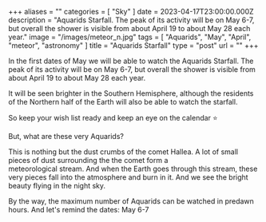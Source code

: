 +++
aliases = ""
categories = [ "Sky" ]
date = 2023-04-17T23:00:00.000Z
description = "Aquarids Starfall. The peak of its activity will be on May 6-7, but overall the shower is visible from about April 19 to about May 28 each year."
image = "/images/meteor_n.jpg"
tags = [ "Aquarids", "May", "April", "meteor", "astronomy" ]
title = "Aquarids Starfall"
type = "post"
url = ""
+++

In the first dates of May we will be able to watch the Aquarids Starfall. The peak of its activity will be on May 6-7, but overall the shower is visible from about April 19 to about May 28 each year.

It will be seen brighter in the Southern Hemisphere, although the residents of the Northern half of the Earth will also be able to watch the starfall.

So keep your wish list ready and keep an eye on the calendar ⭐️

But, what are these very Aquarids?

This is nothing but the dust crumbs of the comet Hallea. A lot of small pieces of dust surrounding the the comet form a\
meteorological stream. And when the Earth goes through this stream, these very pieces fall into the atmosphere and burn in it. And we see the bright beauty flying in the night sky.

By the way, the maximum number of Aquarids can be watched in predawn hours. And let's remind the dates: May 6-7
